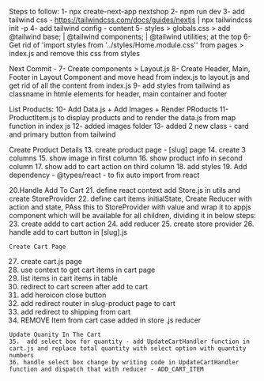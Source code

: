 Steps to follow:
1- npx create-next-app nextshop
2- npm run dev
3- add tailwind css - https://tailwindcss.com/docs/guides/nextjs | npx tailwindcss init -p
4- add tailwind config - content
5- styles > globals.css > add @tailwind base; | @tailwind components; | @tailwind utilities; at the top
6- Get rid of 'import styles from '../styles/Home.module.css'' from pages > index.js and remove this css from styles

Next Commit -
7- Create components > Layout.js
8- Create Header, Main, Footer in Layout Component and move head from index.js to layout.js and get rid of all the content from index.js
9- add styles from tailwind as classname in htmle elements for header, main container and footer


List Products:
10- Add Data.js + Add Images + Render PRoducts
11- ProductItem.js to display products and to render the data.js from map function in index js
12- added images folder
13- added 2 new class - card and primary button from tailwind

 Create Product Details
   13. create product page - [slug] page
   14. create 3 columns
   15. show image in first column
   16. show product info in second column
   17. show add to cart action on third column
   18. add styles
   19. Add dependency - @types/react - to fix auto import  from react


   20.Handle Add To Cart
   21. define react context add Store.js in utils and create StoreProvider
   22. define cart items initialState, Create Reducer with action and state, PAss this to StoreProvider with value and wrap it to appjs component which will be available for all children, dividing it in below steps:
   23. create addd to cart action
   24. add reducer
   25. create store provider
   26. handle add to cart button in [slug].js

    Create Cart Page
   27. create cart.js page
   28. use context to get cart items in cart page
   29. list items in cart items in table
   30. redirect to cart screen after add to cart
   31. add heroicon close button
   32. add redirect router in slug-product page to cart
   33. add redirect to shipping from cart
   34. REMOVE Item from cart case added in store .js reducer

    Update Quanity In The Cart
    35.  add select box for quantity - add UpdateCartHandler function in cart.js and replace total quantity with select option with quantity numbers
    36. handle select box change by writing code in UpdateCartHandler function and dispatch that with reducer - ADD_CART_ITEM